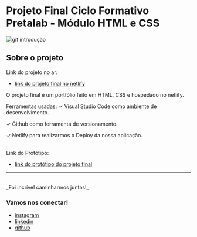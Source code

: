 # Projeto Final Ciclo Formativo Pretalab - Módulo HTML e CSS

![gif introdução](https://i.pinimg.com/originals/3f/4f/03/3f4f035c1203e1e5631adbdea45c33f9.gif)

## Sobre o projeto
Link do projeto no ar:

- [link do projeto final no netlify](https://www.figma.com/file/dykEV9jRKyK7K83CQ74zfP/Portfolio-Ciclo-Formativo-II---M%C3%B3dulo-I?node-id=0%3A1)

O projeto final é um portfólio feito em HTML, CSS e hospedado no netlify.

Ferramentas usadas:
✓		Visual Studio Code como ambiente de desenvolvimento.

✓		Github como ferramenta de versionamento.

✓		Netlify para realizarmos o Deploy da nossa aplicação.

<br>
Link do Protótipo:

- [link do protótipo do projeto final](https://www.figma.com/file/dykEV9jRKyK7K83CQ74zfP/Portfolio-Ciclo-Formativo-II---M%C3%B3dulo-I?node-id=0%3A1)

---
<br>
_Foi incrível caminharmos juntas!_
<br>

### Vamos nos conectar!

- [instagram](https://www.instagram.com/isamaradasneves/)
- [linkedin](https://www.linkedin.com/in/isamara-das-neves-557136113/)
- [github](https://github.com/IsamaraNeves15)

<br>
